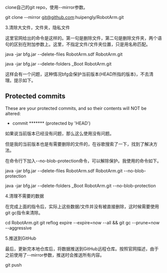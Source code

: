 
clone自己的git repo，使用--mirror参数。

git clone --mirror git@github.com:huipengly/RobotArm.git

3.清除大文件，文件夹，隐私文件

这里官网给出的命令是这样的。第一句是删除文件，第二句是删除文件夹，两个语句的区别在附加参数上。这里，不指定文件/文件夹位置，只是用名称匹配。

java -jar bfg.jar --delete-files RobotArm.sdf RobotArm.git

java -jar bfg.jar --delete-folders _Boot RobotArm.git

这样会有一个问题，这种情况bfg会保护当前版本(HEAD所指的版本)，不去清理。提示如下。

Protected commits
-----------------

These are your protected commits, and so their contents will NOT be altered:

 * commit ******* (protected by 'HEAD')

如果说当前版本已经没有问题，那么这么使用没有问题。

但是我的当前版本也是有需要删除的文件的，在谷歌搜索了一下，找到了解决方法。

在命令行下加入--no-blob-protection命令，可以解除保护。我使用的命令如下。

java -jar bfg.jar --delete-files RobotArm.sdf RobotArm.git --no-blob-protection

java -jar bfg.jar --delete-folders _Boot RobotArm.git --no-blob-protection

 4.清理不需要的数据

在完成上面的指令后，实际上这些数据/文件并没有被直接删除，这时候需要使用git gc指令来清除。

cd RobotArm.git
git reflog expire --expire=now --all && git gc --prune=now --aggressive

5.推送到GitHub

最后，更新完本地仓库后，将数据推送到GitHub远程仓库。按照官网描述，由于之前使用了--mirror参数，推送时会推送所有内容。

git push

